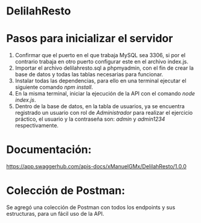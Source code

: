 # DelilahResto
# Pasos para inicializar el servidor
1. Confirmar que el puerto en el que trabaja MySQL sea 3306, si por el contrario trabaja en otro puerto configurar este en el archivo index.js.
2. Importar el archivo delilahresto.sql a phpmyadmin, con el fin de crear la base de datos y todas las tablas necesarias para funcionar.
3. Instalar todas las dependencias, para ello en una terminal ejecutar el siguiente comando _npm install_.
4. En la misma terminal, iniciar la ejecución de la API con el comando _node index.js_.
5. Dentro de la base de datos, en la tabla de usuarios, ya se encuentra registrado un usuario con rol de _Administrador_ para realizar el ejercicio práctico, el usuario y la contraseña son: _admin_ y _admin1234_ respectivamente.
# Documentación:
https://app.swaggerhub.com/apis-docs/xManuelGMx/DelilahResto/1.0.0
# Colección de Postman:
Se agregó una colección de Postman con todos los endpoints y sus estructuras, para un fácil uso de la API.
